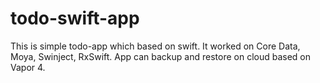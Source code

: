 # todo-swift-app
This is simple todo-app which based on swift.
It worked on Core Data, Moya, Swinject, RxSwift.
App can backup and restore on cloud based on Vapor 4.
